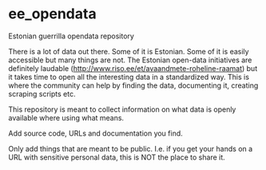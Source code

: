 ee_opendata
===========

Estonian guerrilla opendata repository

There is a lot of data out there. Some of it is Estonian. Some of it is easily accessible but many things are not. The Estonian open-data initiatives are definitely laudable (http://www.riso.ee/et/avaandmete-roheline-raamat) but it takes time to open all the interesting data in a standardized way. This is where the community can help by finding the data, documenting it, creating scraping scripts etc. 

This repository is meant to collect information on what data is openly available where using what means. 

Add source code, URLs and documentation you find. 

Only add things that are meant to be public. I.e. if you get your hands on a URL with sensitive personal data, this is NOT the place to share it.

